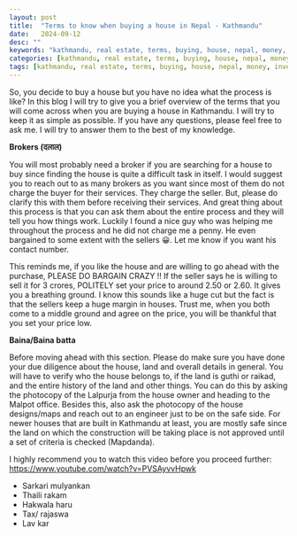 ```yaml
---
layout: post
title:  "Terms to know when buying a house in Nepal - Kathmandu"
date:   2024-09-12
desc: ""
keywords: "kathmandu, real estate, terms, buying, house, nepal, money, investment, property, land"
categories: [kathmandu, real estate, terms, buying, house, nepal, money, investment, property, land]
tags: [kathmandu, real estate, terms, buying, house, nepal, money, investment, property, land]
---
```



So, you decide to buy a house but you have no idea what the process is like? In this blog I will try to give you a brief overview of the terms that you will come across when you are buying a house in Kathmandu. I will try to keep it as simple as possible. If you have any questions, please feel free to ask me. I will try to answer them to the best of my knowledge.

**Brokers (दलाल)**
    
You will most probably need a broker if you are searching for a house to buy since finding the house is quite a difficult task in itself. I would suggest you to reach out to as many brokers as you want since most of them do not charge the buyer for their services. They charge the seller. But, please do clarify this with them before receiving their services. And great thing about this process is that you can ask them about the entire process and they will tell you how things work. Luckily I found a nice guy who was helping me throughout the process and he did not charge me a penny. He even bargained to some extent with the sellers 😀. Let me know if you want his contact number.

This reminds me, if you like the house and are willing to go ahead with the purchase, PLEASE DO BARGAIN CRAZY !! If the seller says he is willing to sell it for 3 crores, POLITELY set your price to around 2.50 or 2.60. It gives you a breathing ground. I know this sounds like a huge cut but the fact is that the sellers keep a huge margin in houses. Trust me, when you both come to a middle ground and agree on the price, you will be thankful that you set your price low.
    
**Baina/Baina batta**
    
Before moving ahead with this section. Please do make sure you have done your due diligence about the house, land and overall details in general. You will have to verify who the house belongs to, if the land is guthi or raikad, and the entire history of the land and other things. You can do this by asking the photocopy of the Lalpurja from the house owner and heading to the Malpot office. Besides this, also ask the photocopy of the house designs/maps and reach out to an engineer just to be on the safe side. For newer houses that are built in Kathmandu at least, you are mostly safe since the land on which the construction will be taking place is not approved until a set of criteria is checked (Mapdanda). 

I highly recommend you to watch this video before you proceed further: <a href="https://www.youtube.com/watch?v=PVSAyvvHpwk" target="_blank">https://www.youtube.com/watch?v=PVSAyvvHpwk</a>
    
- Sarkari mulyankan
- Thaili rakam
- Hakwala haru
- Tax/ rajaswa
- Lav kar